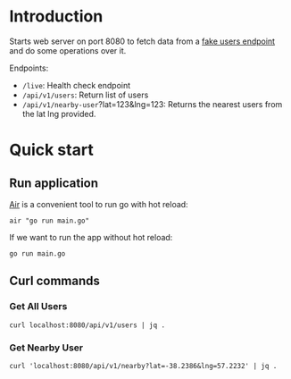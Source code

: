 # Introduction

Starts web server on port 8080 to fetch data from a [fake users endpoint](https://jsonplaceholder.typicode.com/users) and do some operations over it.

Endpoints:

- `/live`: Health check endpoint
- `/api/v1/users`: Return list of users
- `/api/v1/nearby-user`?lat=123&lng=123: Returns the nearest users from the lat lng provided.


# Quick start

## Run application

[Air](https://github.com/air-verse/air) is a convenient tool to run go with hot reload:

`air "go run main.go"`

If we want to run the app without hot reload:

`go run main.go`

## Curl commands

### Get All Users
`curl localhost:8080/api/v1/users | jq .`

### Get Nearby User
`curl 'localhost:8080/api/v1/nearby?lat=-38.2386&lng=57.2232' | jq .`